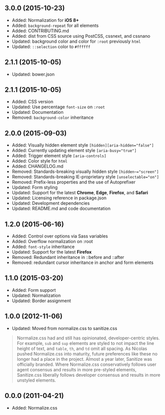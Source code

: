 ## 3.0.0 (2015-10-23)

- Added: Normalization for **iOS 8+**
- Added: `background-repeat` for all elements
- Added: CONTRIBUTING.md
- Added: dist from CSS source using PostCSS, cssnext, and cssnano
- Updated: background color and color for `:root` previously `html`
- Updated: `::selection` color to `#ffffff`

## 2.1.1 (2015-10-05)

- Updated: bower.json

## 2.1.1 (2015-10-05)

- Added: CSS version
- Updated: Use percentage `font-size` on `:root`
- Updated: Documentation
- Removed: `background-color` inheritance

## 2.0.0 (2015-09-03)

- Added: Visually hidden element style `[hidden][aria-hidden="false"]`
- Added: Currently updating element style `[aria-busy="true"]`
- Added: Trigger element style `[aria-controls]`
- Added: Color style for `html`
- Added: CHANGELOG.md
- Removed: Standards-breaking visually hidden style `[hidden~="screen"]`
- Removed: Standards-breaking IE-proprietary style `[unselectable="on"]`
- Removed: Prefix-less properties and the use of Autoprefixer
- Updated: Form styling
- Updated: Support for the latest **Chrome**, **Edge**, **Firefox**, and **Safari**
- Updated: Licensing reference in package.json
- Updated: Development dependencies
- Updated: README.md and code documentation

## 1.2.0 (2015-06-16)

- Added: Control over options via Sass variables
- Added: Overflow normalization on :root
- Added: `font-style` inheritance
- Updated: Support for the latest **Firefox**
- Removed: Redundant inheritance in ::before and ::after
- Removed: redundant cursor inheritance in anchor and form elements

## 1.1.0 (2015-03-20)

- Added: Form support
- Updated: Normalization
- Updated: Border assignment

## 1.0.0 (2012-11-06)

- Updated: Moved from normalize.css to sanitize.css

> Normalize.css had and still has opinionated, developer-centric styles. For example, `sub` and `sup` elements are styled to not impact the line height of text, and `table`, `th`, and `td` omit all spacing. As Nicolas pushed Normalize.css into maturity, future preferences like these no longer had a place in the project. Almost a year later, Sanitize was officially branded. Where Normalize.css conservatively follows user agent consensus and results in more pre-styled elements, Sanitize.css liberally follows developer consensus and results in more unstyled elements.

## 0.0.0 (2011-04-21)

- Added: Normalize.css
